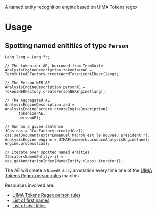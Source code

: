 A named entity recognition engine based on UIMA Tokens regex

# Usage

## Spotting named enitities of type `Person`

```
Lang lang = Lang.fr;

// The tokenizer AE, borrowed from TermSuite
AnalysisEngineDescription tokenizerAE = TermSuiteAEFactory.createWordTokenizerAEDesc(lang);

// The Person NER AE
AnalysisEngineDescription personAE = TokensNERFactory.createPersonNEREngine(lang);

// The Aggregated AE
AnalysisEngineDescription aed = AnalysisEngineFactory.createEngineDescription(
      tokenizerAE,
      personAE);

// Run on a given sentence
JCas cas = JCasFactory.createJCas();
cas.setDocumentText("Emmanuel Macron est le nouveau président.");
AnalysisEngine engine = UIMAFramework.produceAnalysisEngine(aed);
engine.process(cas);

// Iterate over spotted named entities
Iterator<NamedEntity> it = cas.getAnnotationIndex(NamedEntity.class).iterator();

```

The AE will create a `NamedEntity` annotation every time one of the [UIMA Tokens Regex person rules](https://github.com/JuleStar/uima-tokens-ner/blob/master/src/main/resources/fr/french-persons-ne.regex) matches. 

Resources involved are:
 
 * [UIMA Tokens Regex person rules](https://github.com/JuleStar/uima-tokens-ner/blob/master/src/main/resources/fr/french-persons-ne.regex)
 * [List of first names](https://github.com/JuleStar/uima-tokens-ner/blob/master/src/main/resources/fr/french-first-names.txt)
 * [List of civil titles](https://github.com/JuleStar/uima-tokens-ner/blob/master/src/main/resources/fr/french-titles.txt)
 
